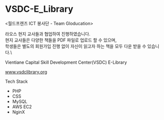 # VSDC-E_Library

<월드프렌즈 ICT 봉사단 - Team Gloducation>

라오스 현지 교사들과 협업하여 진행하였습니다.\
현지 교사들은 다양한 책들을 PDF 파일로 업로드 할 수 있으며,\
학생들은 별도의 회원가입 진행 없이 자신이 읽고자 하는 책을 모두 다운 받을 수 있습니다.\

Vientiane Capital Skill Development Center(VSDC) E-Library

www.vsdclibrary.org

Tech Stack
- PHP
- CSS
- MySQL
- AWS EC2
- NginX
